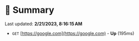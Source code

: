 # 📖 Summary
Last updated: **2/21/2023, 8:16:15 AM**

- `GET` [https://google.com](https://google.com) - **Up** (195ms)
